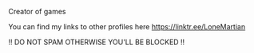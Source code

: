 Creator of games

You can find my links to other profiles here https://linktr.ee/LoneMartian

!! DO NOT SPAM OTHERWISE YOU'LL BE BLOCKED !!

